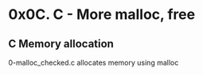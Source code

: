 # 0x0C. C - More malloc, free
## C Memory allocation
0-malloc_checked.c allocates memory using malloc
